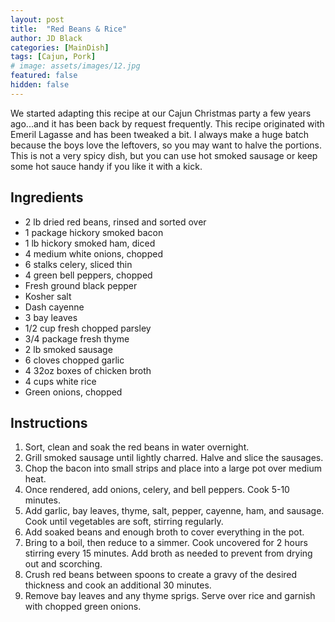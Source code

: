```yaml
---
layout: post
title:  "Red Beans & Rice"
author: JD Black
categories: [MainDish]
tags: [Cajun, Pork]
# image: assets/images/12.jpg
featured: false
hidden: false
---
```


We started adapting this recipe at our Cajun Christmas party a few years ago...and it has been back by request frequently.  This recipe originated with Emeril Lagasse and has been tweaked a bit.  I always make a huge batch because the boys love the leftovers, so you may want to halve the portions. This is not a very spicy dish, but you can use hot smoked sausage or keep some hot sauce handy if you like it with a kick.


## Ingredients
- 2 lb dried red beans, rinsed and sorted over
- 1 package hickory smoked bacon
- 1 lb hickory smoked ham, diced
- 4 medium white onions, chopped
- 6 stalks celery, sliced thin
- 4 green bell peppers, chopped
- Fresh ground black pepper
- Kosher salt
- Dash cayenne
- 3 bay leaves
- 1/2 cup fresh chopped parsley
- 3/4 package fresh thyme
- 2 lb smoked sausage
- 6 cloves chopped garlic
- 4 32oz boxes of chicken broth
- 4 cups white rice
- Green onions, chopped


## Instructions
1. Sort, clean and soak the red beans in water overnight.
1. Grill smoked sausage until lightly charred.  Halve and slice the sausages.
1. Chop the bacon into small strips and place into a large pot over medium heat.
1. Once rendered, add onions, celery, and bell peppers.  Cook 5-10 minutes.
1. Add garlic, bay leaves, thyme, salt, pepper, cayenne, ham, and sausage.  Cook until vegetables are soft, stirring regularly.
1. Add soaked beans and enough broth to cover everything in the pot.
1. Bring to a boil, then reduce to a simmer.  Cook uncovered for 2 hours stirring every 15 minutes.  Add broth as needed to prevent from drying out and scorching.
1. Crush red beans between spoons to create a gravy of the desired thickness and cook an additional 30 minutes.
1. Remove bay leaves and any thyme sprigs.  Serve over rice and garnish with chopped green onions.





